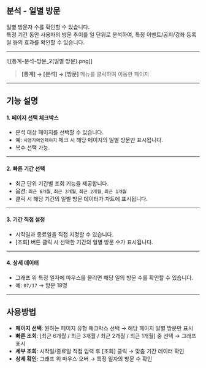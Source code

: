 ## 분석 - 일별 방문

일별 방문자 수를 확인할 수 있습니다.  
특정 기간 동안 사용자의 방문 추이를 일 단위로 분석하여, 특정 이벤트/공지/강좌 등록일 등의 효과를 확인할 수 있습니다.  

***
![[통계-분석-방문_2(일별 방문).png]]

> **[통계] → [분석] → [방문]** 메뉴를 클릭하여 이동한 페이지  

***

## 기능 설명

#### 1. 페이지 선택 체크박스
- 분석 대상 페이지를 선택할 수 있습니다.  
- 예: `사용자메인페이지` 체크 시 해당 페이지의 일별 방문만 표시됩니다.  
- 복수 선택 가능.  

***

#### 2. 빠른 기간 선택
- 최근 단위 기간별 조회 기능을 제공합니다.  
- 옵션: `최근 6개월`, `최근 3개월`, `최근 2개월`, `최근 1개월`  
- 클릭 시 해당 기간의 일별 방문 데이터가 차트에 표시됩니다.  

***

#### 3. 기간 직접 설정
- 시작일과 종료일을 직접 지정할 수 있습니다.  
- [조회] 버튼 클릭 시 선택한 기간의 일별 방문 수가 표시됩니다.  

***

#### 4. 상세 데이터
- 그래프 위 특정 일자에 마우스를 올리면 해당 일의 방문 수를 확인할 수 있습니다.  
- 예: `07/17` → 방문 18명  

***

## 사용방법

- **페이지 선택**: 원하는 페이지 유형 체크박스 선택 → 해당 페이지 일별 방문만 표시  
- **빠른 조회**: [최근 6개월 / 최근 3개월 / 최근 2개월 / 최근 1개월] 중 선택 → 그래프 표시  
- **세부 조회**: 시작일/종료일 직접 입력 후 [조회] 클릭 → 맞춤 기간 데이터 확인  
- **상세 확인**: 그래프 위 마우스 오버 → 특정 일자의 방문 수 확인  
